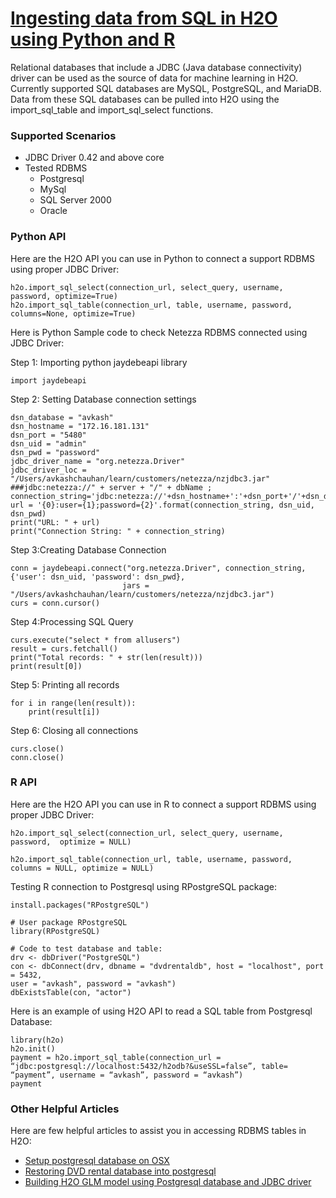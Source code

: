 # [Ingesting data from SQL in H2O using Python and R](#IngestingDataFromSQLInPythonAndR) #

Relational databases that include a JDBC (Java database connectivity) driver can be used as the source of data for machine learning in H2O. Currently supported SQL databases are MySQL, PostgreSQL, and MariaDB. Data from these SQL databases can be pulled into H2O using the import_sql_table and import_sql_select functions.

### Supported Scenarios ### 
- JDBC Driver 0.42 and above core
- Tested RDBMS
  - Postgresql
  - MySql
  - SQL Server 2000
  - Oracle

### Python API ###
Here are the H2O API you can use in Python to connect a support RDBMS using proper JDBC Driver:
```
h2o.import_sql_select(connection_url, select_query, username, password, optimize=True)
h2o.import_sql_table(connection_url, table, username, password, columns=None, optimize=True)
```

Here is Python Sample code to check Netezza RDBMS connected using JDBC Driver:

Step 1: Importing python jaydebeapi library
```
import jaydebeapi
```
Step 2: Setting Database connection settings
```
dsn_database = "avkash"            
dsn_hostname = "172.16.181.131" 
dsn_port = "5480"                
dsn_uid = "admin"        
dsn_pwd = "password"      
jdbc_driver_name = "org.netezza.Driver"
jdbc_driver_loc = "/Users/avkashchauhan/learn/customers/netezza/nzjdbc3.jar"
###jdbc:netezza://" + server + "/" + dbName ;
connection_string='jdbc:netezza://'+dsn_hostname+':'+dsn_port+'/'+dsn_database
url = '{0}:user={1};password={2}'.format(connection_string, dsn_uid, dsn_pwd)
print("URL: " + url)
print("Connection String: " + connection_string)
```

Step 3:Creating Database Connection
```
conn = jaydebeapi.connect("org.netezza.Driver", connection_string, {'user': dsn_uid, 'password': dsn_pwd},
                         jars = "/Users/avkashchauhan/learn/customers/netezza/nzjdbc3.jar")
curs = conn.cursor()
```

Step 4:Processing SQL Query
```
curs.execute("select * from allusers")
result = curs.fetchall()
print("Total records: " + str(len(result)))
print(result[0])
```

Step 5: Printing all records
```
for i in range(len(result)):
    print(result[i])
```

Step 6: Closing all connections
```
curs.close()
conn.close()
```

### R API ###

Here are the H2O API you can use in R to connect a support RDBMS using proper JDBC Driver:
```
h2o.import_sql_select(connection_url, select_query, username, password,  optimize = NULL)

h2o.import_sql_table(connection_url, table, username, password,  columns = NULL, optimize = NULL)
```
Testing R connection to Postgresql using RPostgreSQL package:
```
install.packages("RPostgreSQL")

# User package RPostgreSQL 
library(RPostgreSQL)

# Code to test database and table:
drv <- dbDriver("PostgreSQL")
con <- dbConnect(drv, dbname = "dvdrentaldb", host = "localhost", port = 5432,
user = "avkash", password = "avkash")
dbExistsTable(con, "actor")
```
Here is an example of using H2O API to read a SQL table from Postgresql Database:
```
library(h2o)
h2o.init()
payment = h2o.import_sql_table(connection_url = “jdbc:postgresql://localhost:5432/h2odb?&useSSL=false”, table= “payment”, username = “avkash”, password = “avkash”)
payment
```
### Other Helpful Articles ###

Here are few helpful articles to assist you in accessing RDBMS tables in H2O:
 - [Setup postgresql database on OSX](https://aichamp.wordpress.com/2017/03/20/setup-postgresql-database-on-osx/)
 - [Restoring DVD rental database into postgresql](https://aichamp.wordpress.com/2017/03/20/restoring-dvd-rental-database-into-postgresql/)
 - [Building H2O GLM model using Postgresql database and JDBC driver](https://aichamp.wordpress.com/2017/03/20/building-h2o-glm-model-using-postgresql-database-and-jdbc-driver/)
